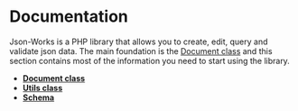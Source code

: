 # Documentation

Json-Works is a PHP library that allows you to create, edit, query and validate json data. The main foundation is the [Document class](document.md) and this section contains most of the information you need to start using the library.

* **[Document class](document.md)**
* **[Utils class](utils.md)**
* **[Schema](schema.md)**

